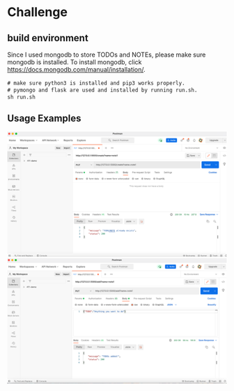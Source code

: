 # Challenge

## build environment
Since I used mongodb to store TODOs and NOTEs, please make sure mongodb is installed. To install mongodb, click https://docs.mongodb.com/manual/installation/.
```
# make sure python3 is installed and pip3 works properly.
# pymongo and flask are used and installed by running run.sh.
sh run.sh

```

## Usage Examples
![Image of demo](/demo2.png)
![Image of demo](/demo1.png)
